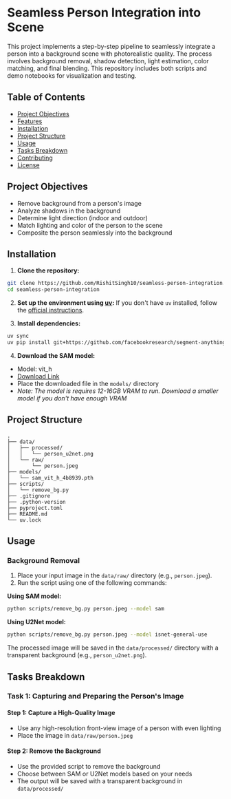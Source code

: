 # Seamless Person Integration into Scene

This project implements a step-by-step pipeline to seamlessly integrate a person into a background scene with photorealistic quality. The process involves background removal, shadow detection, light estimation, color matching, and final blending. This repository includes both scripts and demo notebooks for visualization and testing.

## Table of Contents
- [Project Objectives](#project-objectives)
- [Features](#features)
- [Installation](#installation)
- [Project Structure](#project-structure)
- [Usage](#usage)
- [Tasks Breakdown](#tasks-breakdown)
- [Contributing](#contributing)
- [License](#license)

## Project Objectives

- Remove background from a person's image
- Analyze shadows in the background
- Determine light direction (indoor and outdoor)
- Match lighting and color of the person to the scene
- Composite the person seamlessly into the background


## Installation

1. **Clone the repository:**
```bash
git clone https://github.com/RishitSingh10/seamless-person-integration.git
cd seamless-person-integration
```

2. **Set up the environment using [uv](https://github.com/astral-sh/uv):**
If you don't have `uv` installed, follow the [official instructions](https://github.com/astral-sh/uv#installation).

3. **Install dependencies:**
```bash
uv sync
uv pip install git+https://github.com/facebookresearch/segment-anything.git
```

4. **Download the SAM model:**
- Model: vit_h
- [Download Link](https://dl.fbaipublicfiles.com/segment_anything/sam_vit_h_4b8939.pth)
- Place the downloaded file in the `models/` directory
- *Note: The model is requires 12-16GB VRAM to run. Download a smaller model if you don't have enough VRAM*

## Project Structure

```
.
├── data/
│   ├── processed/
│   │   └── person_u2net.png
│   └── raw/
│       └── person.jpeg
├── models/
│   └── sam_vit_h_4b8939.pth
├── scripts/
│   └── remove_bg.py
├── .gitignore
├── .python-version
├── pyproject.toml
├── README.md
└── uv.lock
```

## Usage

### Background Removal

1. Place your input image in the `data/raw/` directory (e.g., `person.jpeg`).
2. Run the script using one of the following commands:

**Using SAM model:**
```bash
python scripts/remove_bg.py person.jpeg --model sam
```

**Using U2Net model:**
```bash
python scripts/remove_bg.py person.jpeg --model isnet-general-use
```

The processed image will be saved in the `data/processed/` directory with a transparent background (e.g., `person_u2net.png`).

## Tasks Breakdown

### Task 1: Capturing and Preparing the Person's Image

#### Step 1: Capture a High-Quality Image
- Use any high-resolution front-view image of a person with even lighting
- Place the image in `data/raw/person.jpeg`

#### Step 2: Remove the Background
- Use the provided script to remove the background
- Choose between SAM or U2Net models based on your needs
- The output will be saved with a transparent background in `data/processed/`





